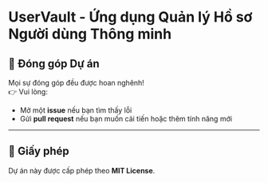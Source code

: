 # UserVault - Ứng dụng Quản lý Hồ sơ Người dùng Thông minh

## 🤝 Đóng góp Dự án
Mọi sự đóng góp đều được hoan nghênh!  
👉 Vui lòng:
- Mở một **issue** nếu bạn tìm thấy lỗi
- Gửi **pull request** nếu bạn muốn cải tiến hoặc thêm tính năng mới

---
## 📄 Giấy phép
Dự án này được cấp phép theo **MIT License**.


